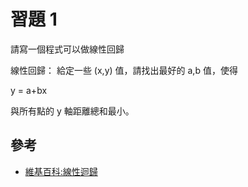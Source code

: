 # 習題 1

請寫一個程式可以做線性回歸

線性回歸： 給定一些 (x,y) 值，請找出最好的 a,b 值，使得

y = a+bx

與所有點的 y 軸距離總和最小。

## 參考

* [維基百科:線性迴歸](https://zh.wikipedia.org/zh-tw/%E7%B7%9A%E6%80%A7%E5%9B%9E%E6%AD%B8)
